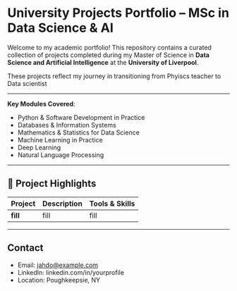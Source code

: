 # University Projects Portfolio – MSc in Data Science & AI

Welcome to my academic portfolio! This repository contains a curated collection of projects completed during my Master of Science in **Data Science and Artificial Intelligence** at the **University of Liverpool**.

These projects reflect my journey in transitioning from Phyiscs teacher to Data scientist

---

**Key Modules Covered**:
- Python & Software Development in Practice
- Databases & Information Systems
- Mathematics & Statistics for Data Science
- Machine Learning in Practice
- Deep Learning
- Natural Language Processing

---

## 🧠 Project Highlights

| Project | Description | Tools & Skills |
|--------|-------------|----------------|
| **fill** |fill | fill |


---

## Contact

- Email: jahdo@example.com
- LinkedIn: linkedin.com/in/yourprofile
- Location: Poughkeepsie, NY

